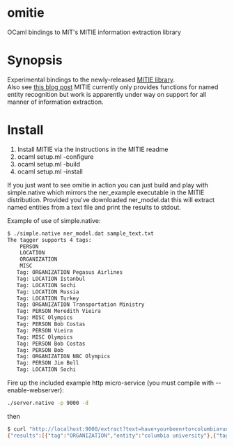 omitie
======

OCaml bindings to MIT's MITIE information extraction library

Synopsis
========
Experimental bindings to the newly-released [MITIE library](https://github.com/mit-nlp/MITIE).  
Also see [this blog post](http://blog.dlib.net/2014/04/mitie-completely-free-and-state-of-art.html)
MITIE currently only provides functions for named entity recognition but work is apparently under way
on support for all manner of information extraction.

Install
=======
1. Install MITIE via the instructions in the MITIE readme
2. ocaml setup.ml -configure
3. ocaml setup.ml -build
4. ocaml setup.ml -install

If you just want to see omitie in action you can just build and play with simple.native which
mirrors the ner_example executable in the MITIE distribution.
Provided you've downloaded ner_model.dat this will extract named entities from a text file and
print the results to stdout.

Example of use of simple.native:
```bash
$ ./simple.native ner_model.dat sample_text.txt
The tagger supports 4 tags:
    PERSON
    LOCATION
    ORGANIZATION
    MISC
   Tag: ORGANIZATION Pegasus Airlines
   Tag: LOCATION Istanbul
   Tag: LOCATION Sochi
   Tag: LOCATION Russia
   Tag: LOCATION Turkey
   Tag: ORGANIZATION Transportation Ministry
   Tag: PERSON Meredith Vieira
   Tag: MISC Olympics
   Tag: PERSON Bob Costas
   Tag: PERSON Vieira
   Tag: MISC Olympics
   Tag: PERSON Bob Costas
   Tag: PERSON Bob
   Tag: ORGANIZATION NBC Olympics
   Tag: PERSON Jim Bell
   Tag: LOCATION Sochi
```

Fire up the included example http micro-service (you must compile with --enable-webserver):
```bash
./server.native -p 9000 -d
```

then
```bash
$ curl "http://localhost:9000/extract?text=have+you+been+to+columbia+university+in+new+york"
{"results":[{"tag":"ORGANIZATION","entity":"columbia university"},{"tag":"LOCATION","entity":"new york"}]}
```
